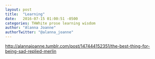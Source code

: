 ```yaml
---
layout: post
title:  "Learning"
date:   2016-07-15 01:00:51 -0500
categories: THWhite prose learning wisdom  
author: "Alanna Joanne" 
authorTwitter: "@alanna_joanne"
---
```


 <div class="tumblr-post" data-href="https://embed.tumblr.com/embed/post/io1BK7Rv0nfODrFNMF41sA/147444152351" data-did="6c9d5a50d7bf2d7c9b9f0a0cce598766ff806cef"><a href="http://alannajoanne.tumblr.com/post/147444152351/the-best-thing-for-being-sad-replied-merlin">http://alannajoanne.tumblr.com/post/147444152351/the-best-thing-for-being-sad-replied-merlin</a></div>  <script async src="https://secure.assets.tumblr.com/post.js"></script>

